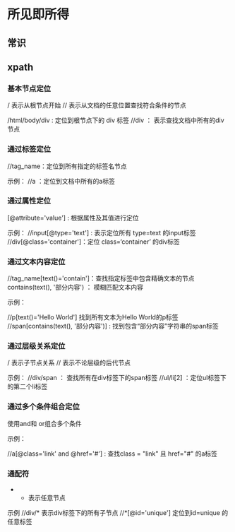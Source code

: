# 所见即所得

## 常识


## xpath

### 基本节点定位

/ 表示从根节点开始
// 表示从文档的任意位置查找符合条件的节点

/html/body/div : 定位到根节点下的 div 标签
//div   ： 表示查找文档中所有的div节点



### 通过标签定位

//tag_name：定位到所有指定的标签名节点

示例：
//a ：定位到文档中所有的a标签


### 通过属性定位

[@attribute='value']  : 根据属性及其值进行定位

示例：
//input[@type='text'] : 表示定位所有 type=text 的input标签
//div[@class='container']：定位 class=‘container’ 的div标签


### 通过文本内容定位

//tag_name[text()='contain']：查找指定标签中包含精确文本的节点
contains(text(), '部分内容') ： 模糊匹配文本内容

示例：

//p[text()='Hello World']  找到所有文本为Hello World的p标签
//span[contains(text(), '部分内容')] : 找到包含“部分内容”字符串的span标签


### 通过层级关系定位

/ 表示子节点关系
// 表示不论层级的后代节点 

示例：
//div/span ： 查找所有在div标签下的span标签
//ul/li[2]  ：定位ul标签下的第二个li标签

### 通过多个条件组合定位

使用and和 or组合多个条件

示例：

//a[@class='link' and @href='#']  : 查找class = "link" 且 href="#" 的a标签

### 通配符

* * 表示任意节点

示例
//div/*  表示div标签下的所有子节点
//\*[@id='unique'] 定位到id=unique 的任意标签
